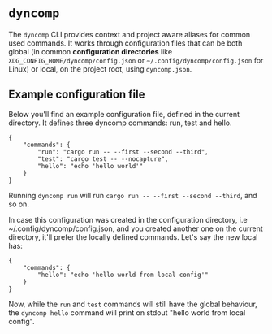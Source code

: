 # `dyncomp`

The `dyncomp` CLI provides context and project aware aliases for common used commands. It works through configuration files that can be both global (in common **configuration directories** like `XDG_CONFIG_HOME/dyncomp/config.json` or `~/.config/dyncomp/config.json` for Linux) or local, on the project root, using `dyncomp.json`.

## Example configuration file

Below you'll find an example configuration file, defined in the current directory. It defines three dyncomp commands: run, test and hello.

```
{
    "commands": {
        "run": "cargo run -- --first --second --third",
        "test": "cargo test -- --nocapture",
        "hello": "echo 'hello world'"
    }
}
```

Running `dyncomp run` will run `cargo run -- --first --second --third`, and so on.

In case this configuration was created in the configuration directory, i.e ~/.config/dyncomp/config.json, and you created another one on the current directory, it'll prefer the locally defined commands. Let's say the new local has:

```
{
    "commands": {
        "hello": "echo 'hello world from local config'"
    }
}
```

Now, while the `run` and `test` commands will still have the global behaviour, the `dyncomp hello` command will print on stdout "hello world from local config".
